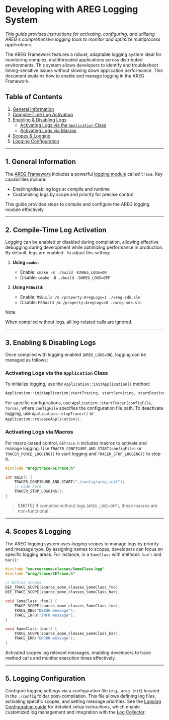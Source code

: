 ﻿# Developing with AREG Logging System

*This guide provides instructions for activating, configuring, and utilizing AREG's comprehensive logging tools to monitor and optimize multiprocess applications.*

The AREG Framework features a robust, adaptable logging system ideal for monitoring complex, multithreaded applications across distributed environments. This system allows developers to identify and troubleshoot timing-sensitive issues without slowing down application performance. This document explains how to enable and manage logging in the AREG Framework.

## Table of Contents

1. [General Information](#1-general-information)
2. [Compile-Time Log Activation](#2-compile-time-log-activation)
3. [Enabling \& Disabling Logs](#3-enabling--disabling-logs)
   - [Activating Logs via the `Application` Class](#activating-logs-via-the-application-class)
   - [Activating Logs via Macros](#activating-logs-via-macros)
4. [Scopes \& Logging](#4-scopes--logging)
5. [Logging Configuration](#5-logging-configuration)

---

## 1. General Information

The [AREG Framework](./../../framework/areg) includes a powerful [logging module](./../../framework/areg/trace) called `trace`. Key capabilities include:
   - Enabling/disabling logs at compile and runtime
   - Customizing logs by scope and priority for precise control

This guide provides steps to compile and configure the AREG logging module effectively.

---

## 2. Compile-Time Log Activation

Logging can be enabled or disabled during compilation, allowing effective debugging during development while optimizing performance in production. By default, logs are enabled. To adjust this setting:

1. **Using `cmake`:**  
   - Enable: `cmake -B ./build -DAREG_LOGS=ON`
   - Disable: `cmake -B ./build -DAREG_LOGS=OFF`
   
2. **Using `MSBuild`:**  
   - Enable: `MSBuild /m /property:AregLogs=1 ./areg-sdk.sln`
   - Disable: `MSBuild /m /property:AregLogs=0 ./areg-sdk.sln`

> [!NOTE]
> When compiled without logs, all log-related calls are ignored.

---

## 3. Enabling & Disabling Logs

Once compiled with logging enabled (`AREG_LOGS=ON`), logging can be managed as follows:

### Activating Logs via the `Application` Class

To initialize logging, use the `Application::initApplication()` method:

```cpp
Application::initApplication(startTracing, startServicing, startRouting, startTimer, startWatchdog, configFile, listener);
```

For specific configurations, use `Application::startTracer(configFile, force)`, where `configFile` specifies the configuration file path. To deactivate logging, use `Application::stopTracer()` or `Application::releaseApplication()`.

### Activating Logs via Macros

For macro-based control, `GETrace.h` includes macros to activate and manage logging. Use `TRACER_CONFIGURE_AND_START(configFile)` or `TRACER_FORCE_LOGGING()` to start logging and `TRACER_STOP_LOGGING()` to stop it.

```cpp
#include "areg/trace/GETrace.h"

int main() {
    TRACER_CONFIGURE_AND_START("./config/areg.init");
    // Code here
    TRACER_STOP_LOGGING();
}
```

> ![NOTE]
> If compiled without logs (`AREG_LOGS=OFF`), these macros are non-functional.

---

## 4. Scopes & Logging

The AREG logging system uses *logging scopes* to manage logs by priority and message type. By assigning names to scopes, developers can focus on specific logging areas. For instance, in a `SomeClass` with methods `foo()` and `bar()`:

```cpp
#include "source/some/classes/SomeClass.hpp"
#include "areg/trace/GETrace.h"

// Define scopes
DEF_TRACE_SCOPE(source_some_classes_SomeClass_foo);
DEF_TRACE_SCOPE(source_some_classes_SomeClass_bar);

void SomeClass::foo() {
    TRACE_SCOPE(source_some_classes_SomeClass_foo);
    TRACE_DBG("DEBUG message");
    TRACE_INFO("INFO message");
}

void SomeClass::bar() {
    TRACE_SCOPE(source_some_classes_SomeClass_bar);
    TRACE_ERR("ERROR message");
}
```

Activated scopes log relevant messages, enabling developers to trace method calls and monitor execution times effectively.

---

## 5. Logging Configuration

Configure logging settings via a configuration file (e.g., `areg.init`) located in the `./config` folder post-compilation. This file allows defining log files, activating specific scopes, and setting message priorities. See the [Logging Configuration guide](./04a-logging-config.md) for detailed setup instructions, which enable customized log management and integration with the [Log Collector](./04d-logcollector.md).
